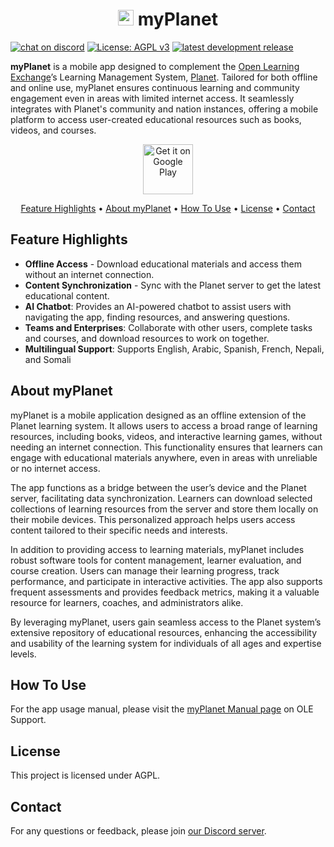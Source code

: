 <h1 align="center">
  <a href="https://play.google.com/store/apps/details?id=org.ole.planet.myplanet&hl=en"><img src="app/src/main/res/drawable/ole_logo.png" alt="myPlanet" height="25"></a>
  myPlanet
</h1>

[![chat on discord](https://img.shields.io/discord/1079980988421132369?logo=discord&color=%237785cc)](https://discord.gg/NdrumrSNSA)
[![License: AGPL v3](https://img.shields.io/badge/License-AGPL%20v3-blue.svg)](https://www.gnu.org/licenses/agpl-3.0)
[![latest development release](https://img.shields.io/github/v/release/open-learning-exchange/myplanet)](https://github.com/open-learning-exchange/myplanet/releases/latest)

**myPlanet** is a mobile app designed to complement the [Open Learning Exchange](https://ole.org)’s Learning Management System, [Planet](https://github.com/open-learning-exchange/planet). Tailored for both offline and online use, myPlanet ensures continuous learning and community engagement even in areas with limited internet access. It seamlessly integrates with Planet's community and nation instances, offering a mobile platform to access user-created educational resources such as books, videos, and courses.

<p align="center">
  <a href="https://play.google.com/store/apps/details?id=org.ole.planet.myplanet&hl=en"><img src="https://play.google.com/intl/en_us/badges/images/generic/en-play-badge.png" alt="Get it on Google Play" height="80"></a>
</p>

<p align="center">
  <a href="#feature-highlights">Feature Highlights</a> •
  <a href="#about-myplanet">About myPlanet</a> •
  <a href="#how-to-use">How To Use</a> •
  <a href="#license">License</a> •
  <a href="#contact">Contact</a>
</p>

## Feature Highlights

- **Offline Access** - Download educational materials and access them without an internet connection.
- **Content Synchronization** - Sync with the Planet server to get the latest educational content.
- **AI Chatbot**: Provides an AI-powered chatbot to assist users with navigating the app, finding resources, and answering questions.
- **Teams and Enterprises**: Collaborate with other users, complete tasks and courses, and download resources to work on together.
- **Multilingual Support**: Supports English, Arabic, Spanish, French, Nepali, and Somali

## About myPlanet

myPlanet is a mobile application designed as an offline extension of the Planet learning system. It allows users to access a broad range of learning resources, including books, videos, and interactive learning games, without needing an internet connection. This functionality ensures that learners can engage with educational materials anywhere, even in areas with unreliable or no internet access.

The app functions as a bridge between the user’s device and the Planet server, facilitating data synchronization. Learners can download selected collections of learning resources from the server and store them locally on their mobile devices. This personalized approach helps users access content tailored to their specific needs and interests.

In addition to providing access to learning materials, myPlanet includes robust software tools for content management, learner evaluation, and course creation. Users can manage their learning progress, track performance, and participate in interactive activities. The app also supports frequent assessments and provides feedback metrics, making it a valuable resource for learners, coaches, and administrators alike.

By leveraging myPlanet, users gain seamless access to the Planet system’s extensive repository of educational resources, enhancing the accessibility and usability of the learning system for individuals of all ages and expertise levels.

## How To Use

For the app usage manual, please visit the [myPlanet Manual page](https://open-learning-exchange.github.io/#!pages/manual/myplanet/overview.md) on OLE Support.

## License

This project is licensed under AGPL.

## Contact

For any questions or feedback, please join [our Discord server](https://discord.gg/mtgGD4EnYW).
